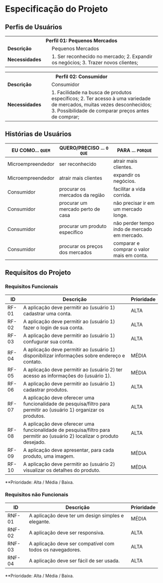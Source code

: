 # Especificação do Projeto

## Perfis de Usuários

<table>
<tbody>
<tr align=center>
<th colspan="2">Perfil 01: Pequenos Mercados </th>
</tr>
<tr>
<td width="150px"><b>Descrição</b></td>
<td width="600px">Pequenos Mercados</td>
</tr>
<tr>
<td><b>Necessidades</b></td>
<td>1. Ser reconhecido no mercado;
    2. Expandir os negócios;
    3. Trazer novos clientes;</td>
</tr>
</tbody>
</table>

<table>
<tbody>
<tr align=center>
<th colspan="2">Perfil 02: Consumidor </th>
</tr>
<tr>
<td width="150px"><b>Descrição</b></td>
<td width="600px">Consumidor</td>
</tr>
<tr>
<td><b>Necessidades</b></td>
<td>1. Facilidade na busca de produtos específicos;
    2. Ter acesso à uma variedade de mercados, muitas vezes desconhecidos;
    3. Possibilidade de comparar preços antes de comprar;</td>
</tr>
</tbody>
</table>


## Histórias de Usuários

|EU COMO... `QUEM`   | QUERO/PRECISO ... `O QUE` |PARA ... `PORQUE`                 |
|--------------------|---------------------------|----------------------------------|
| Microempreendedor                | ser reconhecido                       | atrair mais clientes.                              |
| Microempreendedor                | atrair mais clientes                       | expandir os negócios.                              |
| Consumidor                | procurar os mercados da região                       | facilitar a vida corrida.                              |
| Consumidor                | procurar um mercado perto de casa                       | não precisar ir em um mercado longe.                              |
| Consumidor                | procurar um produto específico                       | não perder tempo indo de mercado em mercado.                              |
| Consumidor                | procurar os preços dos mercados                       | comparar e comprar o valor mais em conta.                              |

## Requisitos do Projeto

### Requisitos Funcionais

|ID    | Descrição                | Prioridade |
|-------|---------------------------------|----|
| RF-01 |  A aplicação deve permitir ao (usuário 1) cadastrar uma conta.                    | ALTA   | 
| RF-02 |  A aplicação deve permitir ao (usuário 1) fazer o login de sua conta.                    | ALTA   |
| RF-03 |  A aplicação deve permitir ao (usuário 1) confugurar sua conta.                    | ALTA   |
| RF-04 |  A aplicação deve permitir ao (usuário 1) disponibilizar informações sobre endereço e contato.                    | MÉDIA   |
| RF-05 |  A aplicação deve permitir ao (usuário 2) ter acesso as informações do (usuário 1).                    | MÉDIA   |
| RF-06 |  A aplicação deve permitir ao (usuário 1) cadastrar produtos.                    | ALTA   |
| RF-07 |  A aplicação deve oferecer uma funcionalidade de pesquisa/filtro para permitir ao (usuário 1) organizar os produtos.                    | ALTA   |
| RF-08 |  A aplicação deve oferecer uma funcionalidade de pesquisa/filtro para permitir ao (usuário 2) localizar o produto desejado.                    | ALTA   |
| RF-09 |  A aplicação deve apresentar, para cada produto, uma imagem.                    | MÉDIA   |
| RF-10 |  A aplicação deve permitir ao (usuário 2) visualizar os detalhes do produto.                    | MÉDIA   |

**Prioridade: Alta / Média / Baixa. 

### Requisitos não Funcionais


|ID      | Descrição               |Prioridade |
|--------|-------------------------|----|
| RNF-01 |  A aplicação deve ter um design simples e elegante.                    | MÉDIA   | 
| RNF-02    |  A aplicação deve ser responsiva.                    | ALTA   | 
| RNF-03    |  A aplicação deve ser compatível com todos os navegadores.                    | ALTA   | 
| RNF-04    |  A aplicação deve ser fácil de ser usada.                    | ALTA   | 

**Prioridade: Alta / Média / Baixa. 

